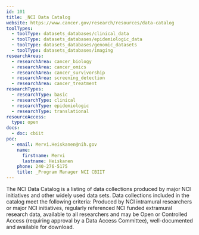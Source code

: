 ```yaml
---
id: 101
title: _NCI Data Catalog
website: https://www.cancer.gov/research/resources/data-catalog
toolTypes:
  - toolType: datasets_databases/clinical_data
  - toolType: datasets_databases/epidemiologic_data
  - toolType: datasets_databases/genomic_datasets
  - toolType: datasets_databases/imaging
researchAreas:
  - researchArea: cancer_biology
  - researchArea: cancer_omics
  - researchArea: cancer_survivorship
  - researchArea: screening_detection
  - researchArea: cancer_treatment
researchTypes:
  - researchType: basic
  - researchType: clinical
  - researchType: epidemiologic
  - researchType: translational
resourceAccess:
  type: open
docs:
  - doc: cbiit
poc:
  - email: Mervi.Heiskanen@nih.gov
    name:
      firstname: Mervi
      lastname: Heiskanen
    phone: 240-276-5175
    title: _Program Manager NCI CBIIT
---
```

The NCI Data Catalog is a listing of data collections produced by major NCI initiatives and other widely used data sets. Data collections included in the catalog meet the following criteria: Produced by NCI intramural researchers or major NCI initiatives, regularly referenced NCI funded extramural research data, available to all researchers and may be Open or Controlled Access (requiring approval by a Data Access Committee), well-documented and available for download.
